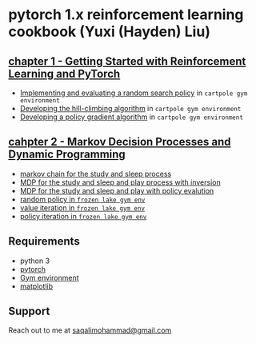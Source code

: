 # pytorch 1.x reinforcement learning cookbook (Yuxi (Hayden) Liu)
## [chapter 1 - Getting Started with Reinforcement Learning and PyTorch](https://github.com/saghal/onlineCourses/tree/master/pytorch%201.x%20reinforcement%20learning%20cookbook/chapter%201%20-%20Getting%20Started%20withReinforcement%20Learning%20and%20PyTorch)

* [Implementing and evaluating a random search policy](https://github.com/saghal/onlineCourses/tree/master/pytorch%201.x%20reinforcement%20learning%20cookbook/chapter%201%20-%20Getting%20Started%20withReinforcement%20Learning%20and%20PyTorch/random%20search%20policy%20in%20cartpole%20Env) in `cartpole gym environment` 
* [Developing the hill-climbing algorithm](https://github.com/saghal/onlineCourses/tree/master/pytorch%201.x%20reinforcement%20learning%20cookbook/chapter%201%20-%20Getting%20Started%20withReinforcement%20Learning%20and%20PyTorch/Developing%20the%20hill-climbing%20algorithm) in `cartpole gym environment`
* [Developing a policy gradient algorithm](https://github.com/saghal/onlineCourses/tree/master/pytorch%201.x%20reinforcement%20learning%20cookbook/chapter%201%20-%20Getting%20Started%20withReinforcement%20Learning%20and%20PyTorch/Developing%20a%20policy%20gradient%20algorithm) in `cartpole gym environment`
## [cahpter 2 - Markov Decision Processes and Dynamic Programming](https://github.com/saghal/onlineCourses/tree/master/pytorch%201.x%20reinforcement%20learning%20cookbook/chapter%202%20-%20Markov%20Decision%20Processes%20and%20Dynamic%20Programming)
* [markov chain for the study and sleep process](https://github.com/saghal/onlineCourses/tree/master/pytorch%201.x%20reinforcement%20learning%20cookbook/chapter%202%20-%20Markov%20Decision%20Processes%20and%20Dynamic%20Programming/markov%20chain)
* [MDP for the study and sleep and play process with inversion](https://github.com/saghal/onlineCourses/tree/master/pytorch%201.x%20reinforcement%20learning%20cookbook/chapter%202%20-%20Markov%20Decision%20Processes%20and%20Dynamic%20Programming/MDP)
* [MDP for the study and sleep and play with policy evalution](https://github.com/saghal/onlineCourses/tree/master/pytorch%201.x%20reinforcement%20learning%20cookbook/chapter%202%20-%20Markov%20Decision%20Processes%20and%20Dynamic%20Programming/MDP%20with%20policy%20evalution)
* [random policy in `frozen lake gym env`](https://github.com/saghal/onlineCourses/tree/master/pytorch%201.x%20reinforcement%20learning%20cookbook/chapter%202%20-%20Markov%20Decision%20Processes%20and%20Dynamic%20Programming/Frozen%20lake) 
* [value iteration in `frozen lake gym env`](https://github.com/saghal/onlineCourses/tree/master/pytorch%201.x%20reinforcement%20learning%20cookbook/chapter%202%20-%20Markov%20Decision%20Processes%20and%20Dynamic%20Programming/value%20iteration%20in%20Frozen%20Lake%20env)
* [policy iteration in `frozen lake gym env`](https://github.com/saghal/onlineCourses/tree/master/pytorch%201.x%20reinforcement%20learning%20cookbook/chapter%202%20-%20Markov%20Decision%20Processes%20and%20Dynamic%20Programming/value%20iteration%20in%20Frozen%20Lake%20env)

## Requirements
* python 3
* [pytorch](https://pytorch.org/get-started/locally/)
* [Gym environment](https://gym.openai.com/docs/)
* [matplotlib](https://pypi.org/project/matplotlib/)
## Support
Reach out to me at saqalimohammad@gmail.com
